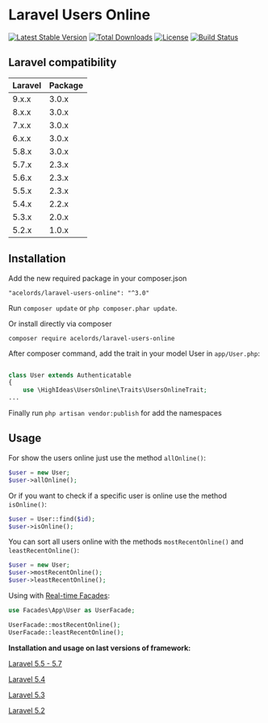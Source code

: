 # Laravel Users Online

[![Latest Stable Version](https://poser.pugx.org/acelords/laravel-users-online/v/stable)](https://packagist.org/packages/acelords/laravel-users-online)
[![Total Downloads](https://poser.pugx.org/acelords/laravel-users-online/downloads)](https://packagist.org/packages/acelords/laravel-users-online)
[![License](https://poser.pugx.org/acelords/laravel-users-online/license)](https://packagist.org/packages/acelords/laravel-users-online)
[![Build Status](https://travis-ci.org/acelords/laravel-users-online.svg?branch=master)](https://travis-ci.org/acelords/laravel-users-online)

## Laravel compatibility

 Laravel      | Package
:-------------|:----------
  9.x.x        | 3.0.x
  8.x.x        | 3.0.x
  7.x.x        | 3.0.x
  6.x.x        | 3.0.x
  5.8.x        | 3.0.x
  5.7.x        | 2.3.x
  5.6.x        | 2.3.x
  5.5.x        | 2.3.x
  5.4.x        | 2.2.x
  5.3.x        | 2.0.x
  5.2.x        | 1.0.x

## Installation

Add the new required package in your composer.json

```
"acelords/laravel-users-online": "^3.0"
```
Run `composer update` or `php composer.phar update`.

Or install directly via composer

```
composer require acelords/laravel-users-online
```

After composer command, add the trait in your model User in `app/User.php`:

```php

class User extends Authenticatable
{
    use \HighIdeas\UsersOnline\Traits\UsersOnlineTrait;
...

```
Finally run `php artisan vendor:publish` for add the namespaces

## Usage

For show the users online just use the method `allOnline()`:

```php
$user = new User;
$user->allOnline();
```
Or if you want to check if a specific user is online use the method `isOnline()`:

```php
$user = User::find($id);
$user->isOnline();
```

You can sort all users online with the methods `mostRecentOnline()` and `leastRecentOnline()`:

```php
$user = new User;
$user->mostRecentOnline();
$user->leastRecentOnline();
```
Using with [Real-time Facades](https://laravel.com/docs/6.x/facades#real-time-facades):
```php
use Facades\App\User as UserFacade;

UserFacade::mostRecentOnline();
UserFacade::leastRecentOnline();
```

**Installation and usage on last versions of framework:**

[Laravel 5.5 - 5.7](instructions/5.5-7.md)

[Laravel 5.4](instructions/5.4.md)

[Laravel 5.3](instructions/5.3.md)

[Laravel 5.2](instructions/5.2.md)
